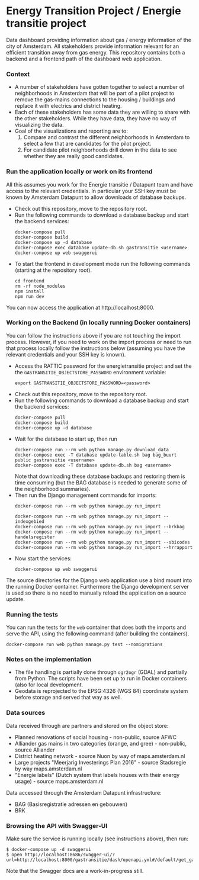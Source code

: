 # Energy Transition Project / Energie transitie project

Data dashboard providing information about gas / energy information
of the city of Amsterdam. All stakeholders provide information relevant
for an efficient transition away from gas energy. This repository contains
both a backend and a frontend path of the dashboard web application.

### Context
* A number of stakeholders have gotten together to select a number of
  neighborhoods in Amsterdam that will be part of a pilot project to
  remove the gas-mains connections to the housing / buildings and replace
  it with electrics and district heating.
* Each of these stakeholders has some data they are willing to share with
  the other stakeholders. While they have data, they have no way of
  visualizing the data.
* Goal of the visualizations and reporting are to:
  1. Compare and contrast the different neighborhoods in Amsterdam to select
     a few that are candidates for the pilot project.
  2. For candidate pilot neighborhoods drill down in the data to see whether
     they are really good candidates.


### Run the application locally or work on its frontend
All this assumes you work for the Energie transitie / Datapunt team and have
access to the relevant credentials. In particular your SSH key must be known
by Amsterdam Datapunt to allow downloads of database backups.

* Check out this repository, move to the repository root.
* Run the following commands to download a database backup and start the
  backend services:
  ```
  docker-compose pull
  docker-compose build
  docker-compose up -d database
  docker-compose exec database update-db.sh gastransitie <username>
  docker-compose up web swaggerui
  ```
* To start the frontend in development mode run the following commands
  (starting at the repository root).
  ```
  cd frontend
  rm -rf node_modules
  npm install
  npm run dev
  ```

You can now access the application at http://localhost:8000.

### Working on the Backend (in locally running Docker containers)
You can follow the instructions above if you are not touching the import
process. However, if you need to work on the import process or need to run
that process locally follow the instructions below (assuming you have the
relevant credentials and your SSH key is known).

* Access the RATTIC password for the energietransitie project and set the
  the `GASTRANSITIE_OBJECTSTORE_PASSWORD` environment variable:
  ```
  export GASTRANSITIE_OBJECTSTORE_PASSWORD=<password>
  ```
* Check out this repository, move to the repository root.
* Run the following commands to download a database backup and start the
  backend services:
  ```
  docker-compose pull
  docker-compose build
  docker-compose up -d database
  ```
* Wait for the database to start up, then run
  ```
  docker-compose run --rm web python manage.py download_data
  docker-compose exec -T database update-table.sh bag bag_buurt public gastransitie <username>
  docker-compose exec -T database update-db.sh bag <username>
  ```
  Note that downloading these database backups and restoring them is time
  consuming (but the BAG database is needed to generate some of the
  neighborhood summaries).
* Then run the Django management commands for imports:
  ```
  docker-compose run --rm web python manage.py run_import

  docker-compose run --rm web python manage.py run_import --indexgebied
  docker-compose run --rm web python manage.py run_import --brkbag
  docker-compose run --rm web python manage.py run_import --handelsregister
  docker-compose run --rm web python manage.py run_import --sbicodes
  docker-compose run --rm web python manage.py run_import --hrrapport
  ```
* Now start the services:
  ```
  docker-compose up web swaggerui
  ```

The source directories for the Django web application use a bind mount into
the running Docker container. Furthermore the Django development server is used
so there is no need to manually reload the application on a source update.

### Running the tests
You can run the tests for the `web` container that does both the imports
and serve the API, using the following command (after building the containers).

```
docker-compose run web python manage.py test --nomigrations
```


### Notes on the implementation
* The file handling is partially done through `ogr2ogr` (GDAL) and partially
  from Python. The scripts have been set up to run in Docker containers (also
  for local development.
* Geodata is reprojected to the EPSG:4326 (WGS 84) coordinate system before
  storage and served that way as well.


### Data sources
Data received through are partners and stored on the object store:
* Planned renovations of social housing - non-public, source AFWC
* Alliander gas mains in two categories (orange, and gree) - non-public, source
  Alliander
* District heating network - source Nuon by way of maps.amsterdam.nl
* Large projects "Meerjarig Investerings Plan 2016" - source Stadsregie by way
  maps.amsterdam.nl
* "Energie labels" (Dutch system that labels houses with their energy usage) -
  source maps.amsterdam.nl

Data accessed through the Amsterdam Datapunt infrastructure:
* BAG (Basisregistratie adressen en gebouwen)
* BRK


### Browsing the API with Swagger-UI

Make sure the service is running locally (see instructions above), then run:

```
$ docker-compose up -d swaggerui
$ open http://localhost:8686/swagger-ui/?url=http://localhost:8000/gastransitie/dash/openapi.yml#/default/get_gastransitie_api_afwc_
```

Note that the Swagger docs are a work-in-progress still.
